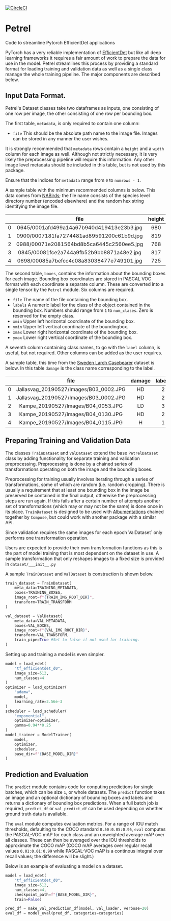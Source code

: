 [![CircleCI](https://circleci.com/gh/DanielMorton/Petrel/tree/master.svg?style=svg)](https://circleci.com/gh/DanielMorton/Petrel/tree/master)

# Petrel
Code to streamline Pytorch EfficientDet applications

PyTorch has a very reliable implementation of [EfficientDet](https://github.com/rwightman/efficientdet-pytorch)
but like all deep learning frameworks it requires a fair amount of work
to prepare the data for use in the model. Petrel streamlines this process
by providing a standard format for loading training and validation data
as well as a single class manage the whole training pipeline. The major
components are described below.

## Input Data Format.

Petrel's Dataset classes take two dataframes as inputs, one consisting
of one row per image, the other consisting of one row per bounding box.

The first table, ```metadata```, is only required to contain one column:
* `file` This should be the absolute path name to the image file. Images
             can be stored in any manner the user wishes.

It is strongly recommended that ```metadata``` rows contain a 
`height` and a `width` column for each image as well. Although
not strictly necessary, it is very likely the preprocessing pipeline
will require this information. Any other image level metadata should be
included in this table, but is not used by this package.

Ensure that the indices for ```metadata``` range from `0` to `numrows - 1`.

A sample table with the minimum recommended columns is below. This data
comes from [NABirds](https://dl.allaboutbirds.org/nabirds); the file
name consists of the species level directory number (encoded elsewhere)
and the random hex string identifying the image file.

|  | file | height | width|
| --- | :---: | :---: | :---: |
| 0 | 0645/0001afd499a14a67b940d419413e23b3.jpg	| 680 | 1024 |
| 1	| 0900/0007181fa7274481ad89591200c61b9d.jpg	| 819 | 1024 |
| 2	| 0988/00071e2081564bd8b5ca6445c2560ee5.jpg	| 768 | 1024 |
| 3	| 0845/00081fce2a744a9fb52b9bb8871a48e2.jpg	| 817 | 1024 |
| 4	| 0698/00085a7befcc4c08a83038477e749101.jpg	| 725 | 1024 |

The second table, ```boxes```, contains the information about the
bounding boxes for each image. Bounding box coordinates are stored
in PASCAL VOC format with each coordinate a separate column. These are
converted into a single tensor by the ```Petrel``` module.
Six columns are required.

* `file` The name of the file containing the bounding box.
* `labels` A numeric label for the class of the object contained in 
           the bounding box. Numbers should range from `1` to
          `num_clases`. Zero is reserved for the empty class.
* `xmin` Upper left horizontal coordinate of the bounding box.
* `ymin` Upper left vertical coordinate of the boundingbox.
* `xmax` Lower right horizontal coordinate of the bounding box.
* `ymax` Lower right vertical coordinate of the bounding box.

A seventh column containing class names, to go with the `label` column,
is useful, but not required. Other columns can be added as the user
requires.

A sample table, this time from the
[Sweden Larch Casebearer](http://lila.science/datasets/forest-damages-larch-casebearer/) 
dataset is below. In this table `damage` is the class name
corresponding to the label.

|  | file | damage | labels	| xmin | ymin | xmax | ymax |
| --- | :---: | :---: | :---: | :---: | :---: | :---: | :---: |
| 0	| Jallasvag_20190527/Images/B03_0002.JPG | HD | 2 | 205	| 288 | 297 | 380 |
| 1	| Jallasvag_20190527/Images/B03_0002.JPG | HD | 2 | 276	| 186 | 425 | 399 |
| 2 | Kampe_20190527/Images/B04_0053.JPG | LD | 3 | 287 | 817 | 474 | 1017 |
| 3 | Kampe_20190527/Images/B04_0130.JPG | HD | 2 | 537 | 301 | 641	| 411 | 
| 4 | Kampe_20190527/Images/B04_0115.JPG | H  | 1 | 1361 | 567 |1455 | 651 |


## Preparing Training and Validation Data

The classes ```TrainDataset``` and ```ValDataset``` extend the base
```PetrelDataset``` class by adding functionality for separate training
and validation preprocessing. Preprocessing is done by a chained
series of transformations operating on both the image and the bounding
boxes.

Preprocessing for training usually involves iterating through a series
of transformations, some of which are random (i.e. random cropping).
There is usually a requirement that at least one bounding box in the
image be preserved be contained in the final output, otherwise the
preprocessing steps are run again. If this fails after a certain number
of attempts another set of transformations (which may or may not be
the same) is done once in its place. ```TrainDataset``` is designed to
be used with [Albumentations](https://albumentations.ai) chained
together by `Compose`, but could work with another package with a
similar API.

Since validation requires the same images for each epoch
ValDataset` only performs one transformation operation.

Users are expected to provide their own transformation functions as
this is the part of model training that is most dependent on the
dataset in use. A sample transformation that only reshapes images to
a fixed size is provided in `dataset/___init__.py`

A sample `TrainDataset` and `ValDataset` is construction is shown below.

```python
train_dataset = TrainDataset(
    meta_data=TRAINING_METADATA,
    boxes=TRAINING_BOXES,
    image_root=f"{TRAIN_IMG_ROOT_DIR}",
    transform=TRAIN_TRANSFORM
)

val_dataset = ValDataset(
    meta_data=VAL_METADATA,
    boxes=VAL_BOXES,
    image_root=f"{VAL_IMG_ROOT_DIR}",
    transform=VAL_TRANSFORM,
    train_pipe=True #Set to false if not used for training.
)
```

Setting up and training a model is even simpler.

```python
model = load_edet(
    "tf_efficientdet_d0",
    image_size=512,
    num_classes=4
)
optimizer = load_optimizer(
    "adamw",
    model,
    learning_rate=2.56e-3
)
scheduler = load_scheduler(
    "exponential",
    optimizer=optimizer,
    gamma=0.94**0.25
)
model_trainer = ModelTrainer(
    model,
    optimizer,
    scheduler,
    base_dir=f"{BASE_MODEL_DIR}"
)
```

## Prediction and Evaluation

The ```predict``` module contains code for conputing predictions for
single batches, which can be size `1`, or whole datasets.
The `predict` function takes an image and an optional dictionary
of bounding boxes and labels and returns a dictionary of bounding
box predictions. When a full batch job is required, `predict_df` or
`val_predict_df` can be used depending on whether ground truth data
is available.

The ```eval``` module computes evaluation metrics. For a range of IOU
match thresholds, defaulting to the COCO standard `0.50:0.05:0.95`,
`eval` computes the PASCAL-VOC mAP for each class and an unweighted
average mAP over all classes. These can then be averaged over the IOU
thresholds to approximate the COCO mAP (COCO mAP averages over 
regular recall values `0.01:0.01:0.99` while PASCAL-VOC mAP is a
continous integral over recall values; the difference will be slight.)

Below is an example of evaluating a model on a dataset.

```python
model = load_edet(
    "tf_efficientdet_d0",
    image_size=512,
    num_classes=4,
    checkpoint_path=f"{BASE_MODEL_DIR}",
    train=False)

pred_df = make_val_prediction_df(model, val_loader, verbose=20)
eval_df = model_eval(pred_df, categories=categories)
```

